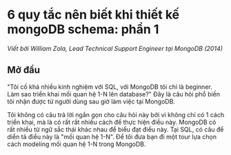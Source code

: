 # 6 quy tắc nên biết khi thiết kế mongoDB schema: phần 1



*Viết bởi William Zola, Lead Technical Support Engineer tại MongoDB (2014)*

## Mở đầu

"Tôi cố khá nhiều kinh nghiệm với SQL, với MongoDB tôi chỉ là beginner. Làm sao triển khai mối quan hệ 1-N lên database?" Đây là câu hỏi phổ biến tôi nhận được từ người dùng sau giờ làm việc tại MongoDB.

Tôi không có câu trả lời ngắn gọn cho câu hỏi này bởi vì không chỉ có 1 cách triển khai, mà là có rất rất nhiều cách để thực hiện điều này. MongoDB có rất nhiều từ ngữ sắc thái khác nhau để biểu đạt điều này. Tại SQL, có câu để diển tả điều này là "mối quan hệ 1-N". Để tôi đưa bạn đi một tour lựa chọn cách modeling mối quan hệ 1-N trong MongoDB.


